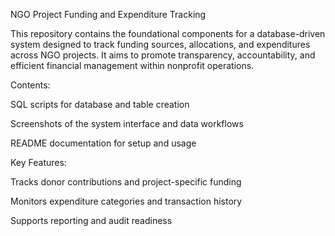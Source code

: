 NGO Project Funding and Expenditure Tracking

This repository contains the foundational components for a database-driven system designed to track funding sources, allocations, and expenditures across NGO projects. It aims to promote transparency, accountability, and efficient financial management within nonprofit operations.

 Contents:

 SQL scripts for database and table creation

 Screenshots of the system interface and data workflows

 README documentation for setup and usage

 Key Features:

Tracks donor contributions and project-specific funding

Monitors expenditure categories and transaction history

Supports reporting and audit readiness
